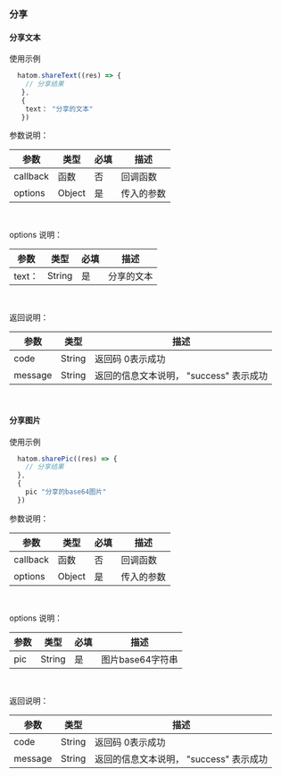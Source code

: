 ### 分享

#### 分享文本
使用示例
```javascript
  hatom.shareText((res) => {
    // 分享结果
   },
   {
    text： "分享的文本"
   })
```
参数说明：

| 参数   | 类型 | 必填 | 描述     |
| -------- | ---- | ----- | -------- |
| callback | 函数 | 否 | 回调函数 |
| options | Object | 是 | 传入的参数 |

&nbsp;

options 说明：

| 参数   | 类型 | 必填 | 描述     |
| -------- | ---- | ----- | -------- |
| text： | String | 是 | 分享的文本 |

&nbsp;

返回说明：

| 参数 | 类型   | 描述                               |
| ----- | ------ | ---------------------------------- |
| code  | String | 返回码  0表示成功 |
| message  | String | 返回的信息文本说明， "success" 表示成功  |
  
&nbsp;

#### 分享图片
使用示例
```javascript
  hatom.sharePic((res) => {
    // 分享结果
  },
  {
    pic "分享的base64图片"
  })
```
参数说明：

| 参数   | 类型 | 必填 | 描述     |
| -------- | ---- | ----- | -------- |
| callback | 函数 | 否 | 回调函数 |
| options | Object | 是 | 传入的参数 |

&nbsp;

options 说明：

| 参数   | 类型 | 必填 | 描述     |
| -------- | ---- | ----- | -------- |
| pic | String | 是 | 图片base64字符串 |

&nbsp;

返回说明：

| 参数 | 类型   | 描述                               |
| ----- | ------ | ---------------------------------- |
| code  | String | 返回码  0表示成功 |
| message  | String | 返回的信息文本说明， "success" 表示成功  |